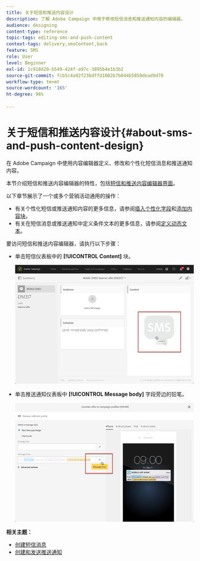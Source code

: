 ```yaml
---
title: 关于短信和推送内容设计
description: 了解 Adobe Campaign 中用于修改短信消息和推送通知内容的编辑器。
audience: designing
content-type: reference
topic-tags: editing-sms-and-push-content
context-tags: delivery,smsContent,back
feature: SMS
role: User
level: Beginner
exl-id: 1c918d20-b549-424f-a97c-3895b4e1b3b2
source-git-commit: fcb5c4a92f23bdffd1082b7b044b5859dead9d70
workflow-type: tm+mt
source-wordcount: '165'
ht-degree: 96%

---
```


# 关于短信和推送内容设计{#about-sms-and-push-content-design}

在 Adobe Campaign 中使用内容编辑器定义、修改和个性化短信消息和推送通知内容。

本节介绍短信和推送内容编辑器的特性，包括[短信和推送内容编辑器界面](../../channels/using/sms-and-push-content-editor-interface.md)。

以下章节展示了一个或多个营销活动通用的操作：

* 有关个性化短信或推送通知内容的更多信息，请参阅[插入个性化字段](../../designing/using/personalization.md#inserting-a-personalization-field)和[添加内容块](../../designing/using/personalization.md#adding-a-content-block)。
* 有关在短信消息或推送通知中定义条件文本的更多信息，请参阅[定义动态文本](../../channels/using/defining-dynamic-text.md)。

要访问短信和推送内容编辑器，请执行以下步骤：

* 单击短信仪表板中的 **[!UICONTROL Content]** 块。

  ![](assets/des_sms_content.png)

* 单击推送通知仪表板中 **[!UICONTROL Message body]** 字段旁边的铅笔。

  ![](assets/des_push_body.png)

**相关主题：**

* [创建短信消息](../../channels/using/creating-an-sms-message.md)
* [创建和发送推送通知](../../channels/using/preparing-and-sending-a-push-notification.md)
